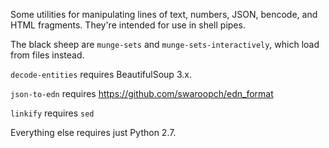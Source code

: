 Some utilities for manipulating lines of text, numbers, JSON, bencode, and HTML fragments.  They're intended for use in shell pipes.

The black sheep are `munge-sets` and `munge-sets-interactively`, which load from files instead.

`decode-entities` requires BeautifulSoup 3.x.

`json-to-edn` requires https://github.com/swaroopch/edn_format

`linkify` requires `sed`

Everything else requires just Python 2.7.
